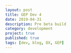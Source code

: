 ```yaml
---
layout: post
title: GEP Dev 4
date: 2019-04-31
description: Pre beta build
category: development
project: true
published: true
tags: [dev, blog, DX, GEP]
---
```


